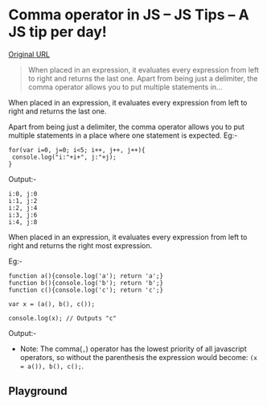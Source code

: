 # Comma operator in JS – JS Tips – A JS tip per day!

[Original URL](http://www.jstips.co/en/comma-operaton-in-js/)

> When placed in an expression, it evaluates every expression from left to right and returns the last one. Apart from being just a delimiter, the comma operator allows you to put multiple statements in...

When placed in an expression, it evaluates every expression from left to right and returns the last one.

Apart from being just a delimiter, the comma operator allows you to put multiple statements in a place where one statement is expected. Eg:-

```
for(var i=0, j=0; i<5; i++, j++, j++){
 console.log("i:"+i+", j:"+j);
}
```

Output:-

```
i:0, j:0
i:1, j:2
i:2, j:4
i:3, j:6
i:4, j:8
```

When placed in an expression, it evaluates every expression from left to right and returns the right most expression.

Eg:-

```
function a(){console.log('a'); return 'a';} 
function b(){console.log('b'); return 'b';} 
function c(){console.log('c'); return 'c';}

var x = (a(), b(), c());

console.log(x); // Outputs "c"
```

Output:-

- Note: The comma(`,`) operator has the lowest priority of all javascript operators, so without the parenthesis the expression would become: `(x = a()), b(), c();`.

## Playground
